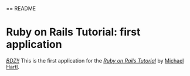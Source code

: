 == README

# Ruby on Rails Tutorial: first application

[*BDZ!!*](http://google.com/)
This is the first application for the
[*Ruby on Rails Tutorial*](http://railstutorial.org/)
by [Michael Hartl](http://michaelhartl.com/).